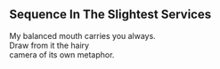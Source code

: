 Sequence In The Slightest Services
----------------------------------
My balanced mouth carries you always.  
Draw from it the hairy  
camera of its own metaphor.  
